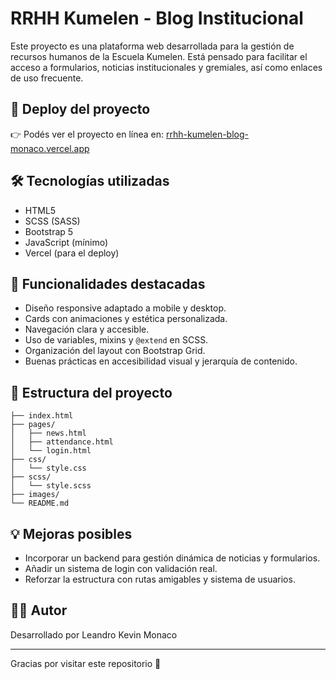 # RRHH Kumelen - Blog Institucional

Este proyecto es una plataforma web desarrollada para la gestión de recursos humanos de la Escuela Kumelen. Está pensado para facilitar el acceso a formularios, noticias institucionales y gremiales, así como enlaces de uso frecuente.

## 🔗 Deploy del proyecto
👉 Podés ver el proyecto en línea en: [rrhh-kumelen-blog-monaco.vercel.app](https://rrhh-kumelen-blog-monaco.vercel.app)

## 🛠️ Tecnologías utilizadas

- HTML5
- SCSS (SASS)
- Bootstrap 5
- JavaScript (mínimo)
- Vercel (para el deploy)

## 🎯 Funcionalidades destacadas

- Diseño responsive adaptado a mobile y desktop.
- Cards con animaciones y estética personalizada.
- Navegación clara y accesible.
- Uso de variables, mixins y `@extend` en SCSS.
- Organización del layout con Bootstrap Grid.
- Buenas prácticas en accesibilidad visual y jerarquía de contenido.

## 📁 Estructura del proyecto

```
├── index.html
├── pages/
│   ├── news.html
│   ├── attendance.html
│   └── login.html
├── css/
│   └── style.css
├── scss/
│   └── style.scss
├── images/
└── README.md
```

## 💡 Mejoras posibles

- Incorporar un backend para gestión dinámica de noticias y formularios.
- Añadir un sistema de login con validación real.
- Reforzar la estructura con rutas amigables y sistema de usuarios.

## 👨‍💻 Autor

Desarrollado por Leandro Kevin Monaco

---

Gracias por visitar este repositorio 🚀